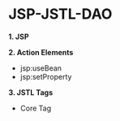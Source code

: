 # JSP-JSTL-DAO

<b>1. JSP</b>

<b>2. Action Elements</b>

<ul>
  <li>jsp:useBean</li>
  <li>jsp:setProperty</li>
 </ul>
<b>3. JSTL Tags</b>

<ul>
  <li>Core Tag</li>
  
 </ul>

